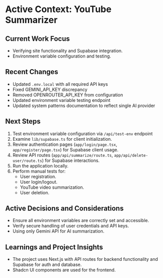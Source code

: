 # Active Context: YouTube Summarizer

## Current Work Focus
- Verifying site functionality and Supabase integration.
- Environment variable configuration and testing.

## Recent Changes
- Updated `.env.local` with all required API keys
- Fixed GEMINI_API_KEY discrepancy 
- Removed OPENROUTER_API_KEY from configuration
- Updated environment variable testing endpoint
- Updated system patterns documentation to reflect single AI provider

## Next Steps
1. Test environment variable configuration via `/api/test-env` endpoint
2. Examine `lib/supabase.ts` for client initialization.
3. Review authentication pages (`app/login/page.tsx`, `app/register/page.tsx`) for Supabase client usage.
4. Review API routes (`app/api/summarize/route.ts`, `app/api/delete-user/route.ts`) for Supabase interactions.
5. Run the application locally.
6. Perform manual tests for:
    - User registration.
    - User login/logout.
    - YouTube video summarization.
    - User deletion.

## Active Decisions and Considerations
- Ensure all environment variables are correctly set and accessible.
- Verify secure handling of user credentials and API keys.
- Using only Gemini API for AI summarization.

## Learnings and Project Insights
- The project uses Next.js with API routes for backend functionality and Supabase for auth and database.
- Shadcn UI components are used for the frontend.
